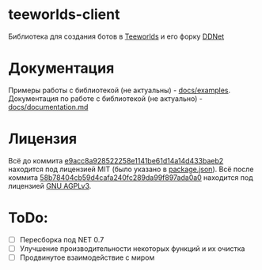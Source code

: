 # teeworlds-client
Библиотека для создания ботов в [Teeworlds](https://github.com/teeworlds/teeworlds) и его форку [DDNet](https://github.com/ddnet/ddnet)

# Документация
Примеры работы с библиотекой (не актуальны) - [docs/examples](https://github.com/korguzenok/teeworlds-client/blob/main/docs/examples).
Документация по работе с библиотекой (не актуально) - [docs/documentation.md](https://github.com/korguzenok/teeworlds-client/blob/main/docs/documentation.md)

# Лицензия
Всё до коммита [e9acc8a928522258e1141be61d14a14d433baeb2](https://github.com/korguzenok/teeworlds-client/commit/e9acc8a928522258e1141be61d14a14d433baeb2) находится под лицензией MIT (было указано в [package.json](https://github.com/korguzenok/teeworlds-client/blob/main/package.json)).
Всё после коммита [58b78404cb59d4cafa240fc289da99f897ada0a0](https://github.com/korguzenok/teeworlds-client/commit/58b78404cb59d4cafa240fc289da99f897ada0a0) находится под лицензией [GNU AGPLv3](https://github.com/korguzenok/teeworlds-client/blob/main/LICENSE).

# ToDo:
- [ ] Пересборка под NET 0.7
- [ ] Улучшение производительности некоторых функций и их очистка
- [ ] Продвинутое взаимодействие с миром